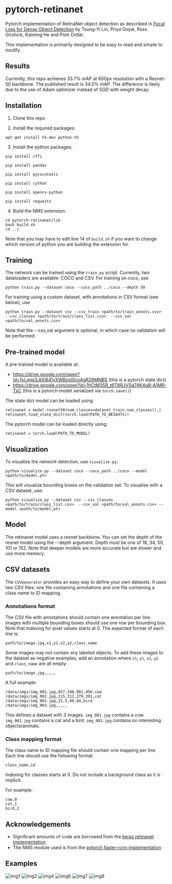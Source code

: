 # pytorch-retinanet

<!-- ![img3](https://github.com/yhenon/pytorch-retinanet/blob/master/images/3.jpg)
![img5](https://github.com/yhenon/pytorch-retinanet/blob/master/images/5.jpg) -->

Pytorch  implementation of RetinaNet object detection as described in [Focal Loss for Dense Object Detection](https://arxiv.org/abs/1708.02002) by Tsung-Yi Lin, Priya Goyal, Ross Girshick, Kaiming He and Piotr Dollár.

This implementation is primarily designed to be easy to read and simple to modify.

## Results
Currently, this repo achieves 33.7% mAP at 600px resolution with a Resnet-50 backbone. The published result is 34.0% mAP. The difference is likely due to the use of Adam optimizer instead of SGD with weight decay.

## Installation

1) Clone this repo

2) Install the required packages:

```
apt-get install tk-dev python-tk
```

3) Install the python packages:
	
```
pip install cffi

pip install pandas

pip install pycocotools

pip install cython

pip install opencv-python

pip install requests

```

4) Build the NMS extension.

```
cd pytorch-retinanet/lib
bash build.sh
cd ../
```

Note that you may have to edit line 14 of `build.sh` if you want to change which version of python you are building the extension for.

## Training

The network can be trained using the `train.py` script. Currently, two dataloaders are available: COCO and CSV. For training on coco, use

```
python train.py --dataset coco --coco_path ../coco --depth 50
```

For training using a custom dataset, with annotations in CSV format (see below), use

```
python train.py --dataset csv --csv_train <path/to/train_annots.csv>  --csv_classes <path/to/train/class_list.csv>  --csv_val <path/to/val_annots.csv>
```

Note that the --csv_val argument is optional, in which case no validation will be performed.

## Pre-trained model

A pre-trained model is available at: 
- https://drive.google.com/open?id=1yLmjq3JtXi841yXWBxst0coAgR26MNBS (this is a pytorch state dict)
- https://drive.google.com/open?id=1hCtM35R_t6T8RJVSd74K4gB-A1MR-TxC (this is a pytorch model serialized via `torch.save()`)

The state dict model can be loaded using:

```
retinanet = model.resnet50(num_classes=dataset_train.num_classes(),)
retinanet.load_state_dict(torch.load(PATH_TO_WEIGHTS))
```

The pytorch model can be loaded directly using:

```
retinanet = torch.load(PATH_TO_MODEL)
```

## Visualization

To visualize the network detection, use `visualize.py`:

```
python visualize.py --dataset coco --coco_path ../coco --model <path/to/model.pt>
```
This will visualize bounding boxes on the validation set. To visualise with a CSV dataset, use:

```
python visualize.py --dataset csv --csv_classes <path/to/train/class_list.csv>  --csv_val <path/to/val_annots.csv> --model <path/to/model.pt>
```

## Model

The retinanet model uses a resnet backbone. You can set the depth of the resnet model using the --depth argument. Depth must be one of 18, 34, 50, 101 or 152. Note that deeper models are more accurate but are slower and use more memory.

## CSV datasets
The `CSVGenerator` provides an easy way to define your own datasets.
It uses two CSV files: one file containing annotations and one file containing a class name to ID mapping.

### Annotations format
The CSV file with annotations should contain one annotation per line.
Images with multiple bounding boxes should use one row per bounding box.
Note that indexing for pixel values starts at 0.
The expected format of each line is:
```
path/to/image.jpg,x1,y1,x2,y2,class_name
```

Some images may not contain any labeled objects.
To add these images to the dataset as negative examples,
add an annotation where `x1`, `y1`, `x2`, `y2` and `class_name` are all empty:
```
path/to/image.jpg,,,,,
```

A full example:
```
/data/imgs/img_001.jpg,837,346,981,456,cow
/data/imgs/img_002.jpg,215,312,279,391,cat
/data/imgs/img_002.jpg,22,5,89,84,bird
/data/imgs/img_003.jpg,,,,,
```

This defines a dataset with 3 images.
`img_001.jpg` contains a cow.
`img_002.jpg` contains a cat and a bird.
`img_003.jpg` contains no interesting objects/animals.


### Class mapping format
The class name to ID mapping file should contain one mapping per line.
Each line should use the following format:
```
class_name,id
```

Indexing for classes starts at 0.
Do not include a background class as it is implicit.

For example:
```
cow,0
cat,1
bird,2
```

## Acknowledgements

- Significant amounts of code are borrowed from the [keras retinanet implementation](https://github.com/fizyr/keras-retinanet)
- The NMS module used is from the [pytorch faster-rcnn implementation](https://github.com/ruotianluo/pytorch-faster-rcnn)

## Examples

![img1](https://github.com/yhenon/pytorch-retinanet/blob/master/images/1.jpg)
![img2](https://github.com/yhenon/pytorch-retinanet/blob/master/images/2.jpg)
![img4](https://github.com/yhenon/pytorch-retinanet/blob/master/images/4.jpg)
![img6](https://github.com/yhenon/pytorch-retinanet/blob/master/images/6.jpg)
![img7](https://github.com/yhenon/pytorch-retinanet/blob/master/images/7.jpg)
![img8](https://github.com/yhenon/pytorch-retinanet/blob/master/images/8.jpg)
